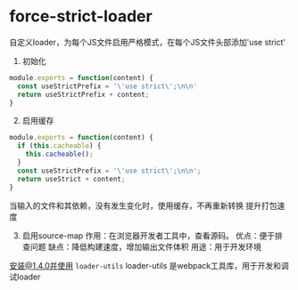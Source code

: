 # force-strict-loader
自定义loader，为每个JS文件启用严格模式，在每个JS文件头部添加'use strict'

1. 初始化
```javascript
module.exports = function(content) {
  const useStrictPrefix = '\'use strict\';\n\n'
  return useStrictPrefix + content;
}
```

2. 启用缓存
```javascript
module.exports = function(content) {
  if (this.cacheable) {
    this.cacheable();
  }
  const useStrictPrefix = '\'use strict\';\n\n';
  return useStrict + content;
}
```

当输入的文件和其依赖，没有发生变化时，使用缓存，不再重新转换
提升打包速度

3. 启用source-map
作用：在浏览器开发者工具中，查看源码。
优点：便于排查问题
缺点：降低构建速度，增加输出文件体积
用途：用于开发环境

安装@1.4.0并使用 `loader-utils` 
loader-utils 是webpack工具库，用于开发和调试loader